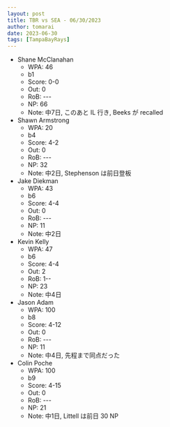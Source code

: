```yaml
---
layout: post
title: TBR vs SEA - 06/30/2023
author: tomarai
date: 2023-06-30
tags: [TampaBayRays]
---
```


* Shane McClanahan
	- WPA: 46
	- b1
	- Score: 0-0
	- Out: 0
	- RoB: ---
	- NP: 66
	- Note: 中7日, このあと IL 行き, Beeks が recalled
* Shawn Armstrong
	- WPA: 20
	- b4
	- Score: 4-2
	- Out: 0
	- RoB: ---
	- NP: 32
	- Note: 中2日, Stephenson は前日登板
* Jake Diekman
	- WPA: 43
	- b6
	- Score: 4-4
	- Out: 0
	- RoB: ---
	- NP: 11
	- Note: 中2日
* Kevin Kelly
	- WPA: 47
	- b6
	- Score: 4-4
	- Out: 2
	- RoB: 1--
	- NP: 23
	- Note: 中4日
* Jason Adam
	- WPA: 100
	- b8
	- Score: 4-12
	- Out: 0
	- RoB: ---
	- NP: 11
	- Note: 中4日, 先程まで同点だった
* Colin Poche
	- WPA: 100
	- b9
	- Score: 4-15
	- Out: 0
	- RoB: ---
	- NP: 21
	- Note: 中1日, Littell は前日 30 NP

